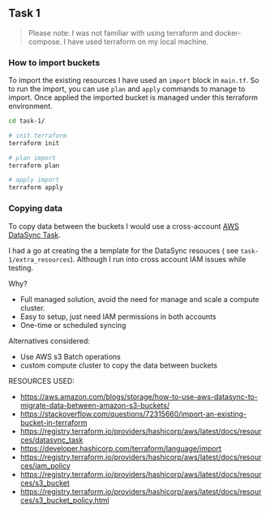 ## Task 1
> Please note: I was not familiar with using terraform and docker-compose. I have used terraform on my local machine.

### How to import buckets
To import the existing resources I have used an `import` block in `main.tf`. 
So to run the import, you can use `plan` and `apply` commands to manage to import.
Once applied the imported bucket is managed under this terraform environment.
```bash
cd task-1/

# init terraform
terraform init

# plan import
terraform plan

# apply import
terraform apply
```

### Copying data
To copy data between the buckets I would use a cross-account [AWS DataSync Task](https://aws.amazon.com/blogs/storage/how-to-use-aws-datasync-to-migrate-data-between-amazon-s3-buckets/).

I had a go at creating the a template for the DataSync resouces ( see `task-1/extra_resources`). Although I run into cross account IAM issues while testing.

Why?
- Full managed solution, avoid the need for manage and scale a compute cluster.
- Easy to setup, just need IAM permissions in both accounts
- One-time or scheduled syncing

Alternatives considered:
- Use AWS s3 Batch operations
- custom compute cluster to copy the data between buckets






RESOURCES USED:

- https://aws.amazon.com/blogs/storage/how-to-use-aws-datasync-to-migrate-data-between-amazon-s3-buckets/
- https://stackoverflow.com/questions/72315660/import-an-existing-bucket-in-terraform
- https://registry.terraform.io/providers/hashicorp/aws/latest/docs/resources/datasync_task
- https://developer.hashicorp.com/terraform/language/import
- https://registry.terraform.io/providers/hashicorp/aws/latest/docs/resources/iam_policy
- https://registry.terraform.io/providers/hashicorp/aws/latest/docs/resources/s3_bucket
- https://registry.terraform.io/providers/hashicorp/aws/latest/docs/resources/s3_bucket_policy.html


